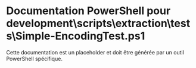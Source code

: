 # Documentation PowerShell pour development\scripts\extraction\tests\Simple-EncodingTest.ps1

Cette documentation est un placeholder et doit être générée par un outil PowerShell spécifique.
